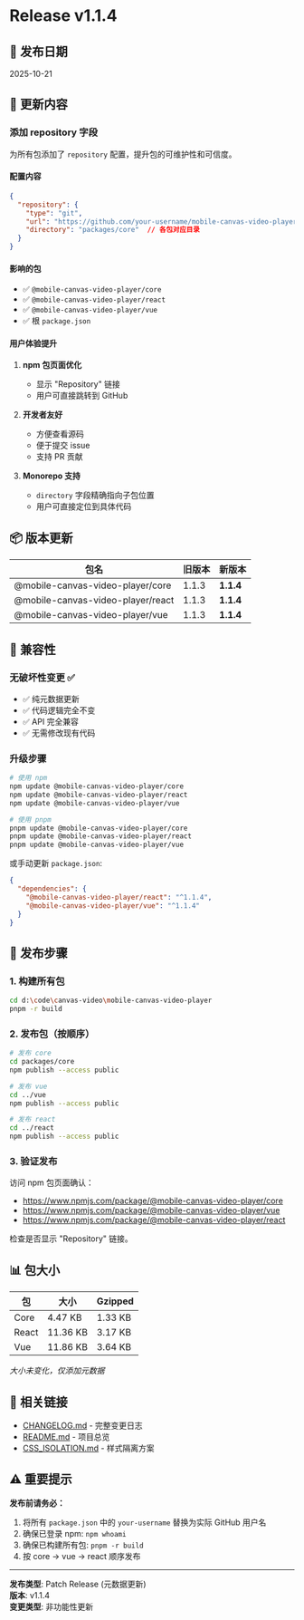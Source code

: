 # Release v1.1.4

## 📅 发布日期
2025-10-21

## 🎯 更新内容

### 添加 repository 字段

为所有包添加了 `repository` 配置，提升包的可维护性和可信度。

#### 配置内容

```json
{
  "repository": {
    "type": "git",
    "url": "https://github.com/your-username/mobile-canvas-video-player.git",
    "directory": "packages/core"  // 各包对应目录
  }
}
```

#### 影响的包

- ✅ `@mobile-canvas-video-player/core`
- ✅ `@mobile-canvas-video-player/react`
- ✅ `@mobile-canvas-video-player/vue`
- ✅ 根 `package.json`

#### 用户体验提升

1. **npm 包页面优化**
   - 显示 "Repository" 链接
   - 用户可直接跳转到 GitHub

2. **开发者友好**
   - 方便查看源码
   - 便于提交 issue
   - 支持 PR 贡献

3. **Monorepo 支持**
   - `directory` 字段精确指向子包位置
   - 用户可直接定位到具体代码

## 📦 版本更新

| 包名 | 旧版本 | 新版本 |
|------|--------|--------|
| @mobile-canvas-video-player/core | 1.1.3 | **1.1.4** |
| @mobile-canvas-video-player/react | 1.1.3 | **1.1.4** |
| @mobile-canvas-video-player/vue | 1.1.3 | **1.1.4** |

## 🔄 兼容性

### 无破坏性变更 ✅

- ✅ 纯元数据更新
- ✅ 代码逻辑完全不变
- ✅ API 完全兼容
- ✅ 无需修改现有代码

### 升级步骤

```bash
# 使用 npm
npm update @mobile-canvas-video-player/core
npm update @mobile-canvas-video-player/react
npm update @mobile-canvas-video-player/vue

# 使用 pnpm
pnpm update @mobile-canvas-video-player/core
pnpm update @mobile-canvas-video-player/react
pnpm update @mobile-canvas-video-player/vue
```

或手动更新 `package.json`:

```json
{
  "dependencies": {
    "@mobile-canvas-video-player/react": "^1.1.4",
    "@mobile-canvas-video-player/vue": "^1.1.4"
  }
}
```

## 🚀 发布步骤

### 1. 构建所有包

```bash
cd d:\code\canvas-video\mobile-canvas-video-player
pnpm -r build
```

### 2. 发布包（按顺序）

```bash
# 发布 core
cd packages/core
npm publish --access public

# 发布 vue
cd ../vue
npm publish --access public

# 发布 react
cd ../react
npm publish --access public
```

### 3. 验证发布

访问 npm 包页面确认：
- https://www.npmjs.com/package/@mobile-canvas-video-player/core
- https://www.npmjs.com/package/@mobile-canvas-video-player/vue
- https://www.npmjs.com/package/@mobile-canvas-video-player/react

检查是否显示 "Repository" 链接。

## 📊 包大小

| 包 | 大小 | Gzipped |
|----|------|---------|
| Core | 4.47 KB | 1.33 KB |
| React | 11.36 KB | 3.17 KB |
| Vue | 11.86 KB | 3.64 KB |

*大小未变化，仅添加元数据*

## 🔗 相关链接

- [CHANGELOG.md](./CHANGELOG.md) - 完整变更日志
- [README.md](./README.md) - 项目总览
- [CSS_ISOLATION.md](./CSS_ISOLATION.md) - 样式隔离方案

## ⚠️ 重要提示

**发布前请务必：**

1. 将所有 `package.json` 中的 `your-username` 替换为实际 GitHub 用户名
2. 确保已登录 npm: `npm whoami`
3. 确保已构建所有包: `pnpm -r build`
4. 按 core → vue → react 顺序发布

---

**发布类型**: Patch Release (元数据更新)  
**版本**: v1.1.4  
**变更类型**: 非功能性更新

